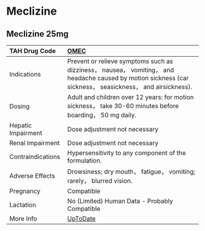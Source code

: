 # Meclizine

## Meclizine 25mg

| TAH Drug Code      | [OMEC](https://www.tahsda.org.tw/drugs/hissearch.php?drug_code=OMEC)                                                                                       |
|:-------------------|:-----------------------------------------------------------------------------------------------------------------------------------------------------------|
| Indications        | Prevent or relieve symptoms such as dizziness， nausea， vomiting， and headache caused by motion sickness (car sickness， seasickness， and airsickness). |
| Dosing             | Adult and children over 12 years: for motion sickness， take 30-60 minutes before boarding， 50 mg daily.                                                  |
| Hepatic Impairment | Dose adjustment not necessary                                                                                                                              |
| Renal Impairment   | Dose adjustment not necessary                                                                                                                              |
| Contraindications  | Hypersensitivity to any component of the formulation.                                                                                                      |
| Adverse Effects    | Drowsiness; dry mouth， fatigue， vomiting; rarely， blurred vision.                                                                                       |
| Pregnancy          | Compatible                                                                                                                                                 |
| Lactation          | No (Limited) Human Data - Probably Compatible                                                                                                              |
| More Info          | [UpToDate](https://www.uptodate.com/contents/meclizine-drug-information)                                                                                   |

